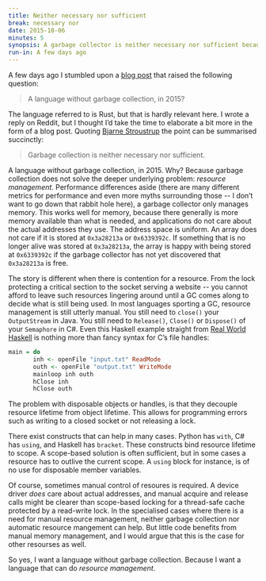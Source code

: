 ```yaml
---
title: Neither necessary nor sufficient
break: necessary nor
date: 2015-10-06
minutes: 5
synopsis: A garbage collector is neither necessary nor sufficient because it does not solve the problem of resource management.
run-in: A few days ago
---
```


A few days ago I stumbled upon a [blog post][when-rust-makes-sense]
that raised the following question:

> A language without garbage collection, in 2015?

The language referred to is Rust,
but that is hardly relevant here.
I wrote a reply on Reddit,
but I thought I’d take the time to elaborate a bit more
in the form of a blog post.
Quoting [Bjarne Stroustrup][bjarne-quote]
the point can be summarised succinctly:

> Garbage collection is neither necessary nor sufficient.

[when-rust-makes-sense]: https://m50d.github.io/2015/09/28/when-rust-makes-sense.html
[bjarne-quote]:          https://isocpp.org/blog/2015/09/bjarne-stroustrup-announces-cpp-core-guidelines

A language without garbage collection, in 2015.
Why?
Because garbage collection does not solve the deeper underlying problem:
_resource management_.
Performance differences aside
(there are many different metrics for performance
and even more myths surrounding those
-- I don’t want to go down that rabbit hole here),
a garbage collector only manages memory.
This works well for memory,
because there generally is more memory available than what is needed,
and applications do not care about the actual addresses they use.
The address space is uniform.
An array does not care if it is stored at `0x3a28213a` or `0x6339392c`.
If something that is no longer alive was stored at `0x3a28213a`,
the array is happy with being stored at `0x6339392c`
if the garbage collector has not yet discovered that `0x3a28213a` is free.

The story is different when there is contention for a resource.
From the lock protecting a critical section to the socket serving a website
-- you cannot afford to leave such resources lingering around
until a GC comes along to decide what is still being used.
In most languages sporting a GC,
resource management is still utterly manual.
You still need to `close()` your `OutputStream` in Java.
You still need to `Release()`, `Close()` or `Dispose()` of your `Semaphore` in C#.
Even this Haskell example straight from [Real World Haskell][real-world-haskell]
is nothing more than fancy syntax for C’s file handles:

```haskell
main = do
       inh <- openFile "input.txt" ReadMode
       outh <- openFile "output.txt" WriteMode
       mainloop inh outh
       hClose inh
       hClose outh
```

The problem with disposable objects or handles,
is that they decouple resource lifetime from object lifetime.
This allows for programming errors such as writing to a closed socket
or not releasing a lock.

There exist constructs that can help in many cases.
Python has `with`, C# has `using`, and Haskell has `bracket`.
These constructs bind resource lifetime to scope.
A scope-based solution is often sufficient,
but in some cases a resource has to outlive the current scope.
A `using` block for instance,
is of no use for disposable member variables.

[real-world-haskell]: http://book.realworldhaskell.org/read/io.html#io.files

Of course, sometimes manual control of resoures is required.
A device driver _does_ care about actual addresses,
and manual acquire and release calls might be clearer than scope-based locking
for a thread-safe cache protected by a read-write lock.
In the specialised cases where there is a need for manual resource management,
neither garbage collection nor automatic resource mangement can help.
But little code benefits from manual memory management,
and I would argue that this is the case for other resourses as well.

So yes, I want a language without garbage collection.
Because I want a language that can do _resource management_.

